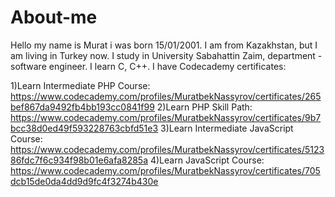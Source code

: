 # About-me

Hello my name is Murat i was born 15/01/2001. I am from Kazakhstan, but I am living in Turkey now. 
I study in University Sabahattin Zaim, department - software engineer.
I learn С, C++.
I have Codecademy certificates:

1)Learn Intermediate PHP Course: https://www.codecademy.com/profiles/MuratbekNassyrov/certificates/265bef867da9492fb4bb193cc0841f99
2)Learn PHP Skill Path: https://www.codecademy.com/profiles/MuratbekNassyrov/certificates/9b7bcc38d0ed49f593228763cbfd51e3
3)Learn Intermediate JavaScript Course: https://www.codecademy.com/profiles/MuratbekNassyrov/certificates/512386fdc7f6c934f98b01e6afa8285a
4)Learn JavaScript Course: https://www.codecademy.com/profiles/MuratbekNassyrov/certificates/705dcb15de0da4dd9d9fc4f3274b430e

